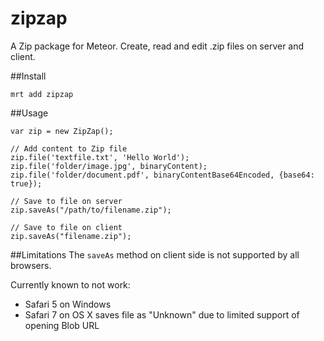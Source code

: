 zipzap
=============

A Zip package for Meteor. Create, read and edit .zip files on server and client.

##Install
```
mrt add zipzap
```

##Usage
```
var zip = new ZipZap();

// Add content to Zip file
zip.file('textfile.txt', 'Hello World');
zip.file('folder/image.jpg', binaryContent);
zip.file('folder/document.pdf', binaryContentBase64Encoded, {base64: true});

// Save to file on server
zip.saveAs("/path/to/filename.zip");

// Save to file on client
zip.saveAs("filename.zip");
```

##Limitations
The `saveAs` method on client side is not supported by all browsers.

Currently known to not work:
 - Safari 5 on Windows
 - Safari 7 on OS X saves file as "Unknown" due to limited support of opening Blob URL
